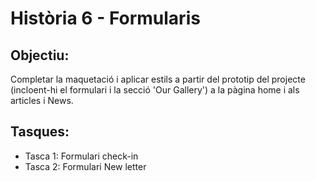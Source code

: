 # Història 6 - Formularis
## Objectiu:
Completar la maquetació i aplicar estils a partir del prototip del projecte (incloent-hi el formulari i la secció 'Our Gallery') a la pàgina home i als articles i News.

## Tasques:
- Tasca 1: Formulari check-in
- Tasca 2: Formulari New letter
